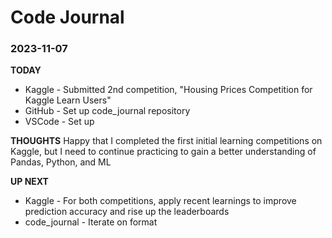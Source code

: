 # Code Journal

### 2023-11-07
**TODAY**
- Kaggle - Submitted 2nd competition, "Housing Prices Competition for Kaggle Learn Users"
- GitHub - Set up code_journal repository
- VSCode - Set up

**THOUGHTS**
Happy that I completed the first initial learning competitions on Kaggle, but I need to continue practicing to gain a better understanding of Pandas, Python, and ML

**UP NEXT**
- Kaggle - For both competitions, apply recent learnings to improve prediction accuracy and rise up the leaderboards
- code_journal - Iterate on format